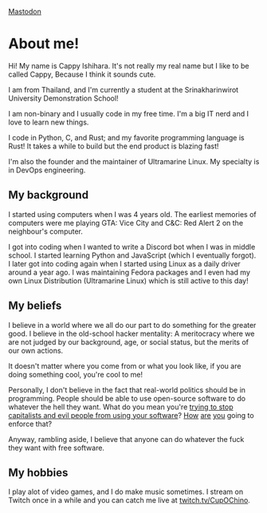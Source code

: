 <a rel="me" href="https://mstdn.social/@korewaChino">Mastodon</a>

# About me!

Hi! My name is Cappy Ishihara. It's not really my real name but I like to be called Cappy, Because I think it sounds cute.

I am from Thailand, and I'm currently a student at the Srinakharinwirot University Demonstration School!

I am non-binary and I usually code in my free time. I'm a big IT nerd and I love to learn new things.

I code in Python, C, and Rust; and my favorite programming language is Rust! It takes a while to build but the end product is blazing fast!

I'm also the founder and the maintainer of Ultramarine Linux. My specialty is in DevOps engineering.

## My background

I started using computers when I was 4 years old. The earliest memories of computers were me playing GTA: Vice City and C&C: Red Alert 2 on the neighbour's computer.

I got into coding when I wanted to write a Discord bot when I was in middle school. I started learning Python and JavaScript (which I eventually forgot). I later got into coding again when I started using Linux as a daily driver around a year ago. I was maintaining Fedora packages and I even had my own Linux Distribution (Ultramarine Linux) which is still active to this day!

## My beliefs

I believe in a world where we all do our part to do something for the greater good. I believe in the old-school hacker mentality: A meritocracy where we are not judged by our background, age, or social status, but the merits of our own actions.

It doesn't matter where you come from or what you look like, if you are doing something cool, you're cool to me!

Personally, I don't believe in the fact that real-world politics should be in programming. People should be able to use open-source software to do whatever the hell they want. What do you mean you're [trying to stop capitalists and evil people from using your software](https://anticapitalist.software/)? [How](https://github.com/jgrey4296/acab/blob/main/LICENSE) [are](https://firstdonoharm.dev/) [you](https://git.pixie.town/thufie/npl-builder) going to enforce that?

Anyway, rambling aside, I believe that anyone can do whatever the fuck they want with free software.

## My hobbies

I play alot of video games, and I do make music sometimes. I stream on Twitch once in a while and you can catch me live at [twitch.tv/CupOChino](https://twitch.tv/CupOChino).

